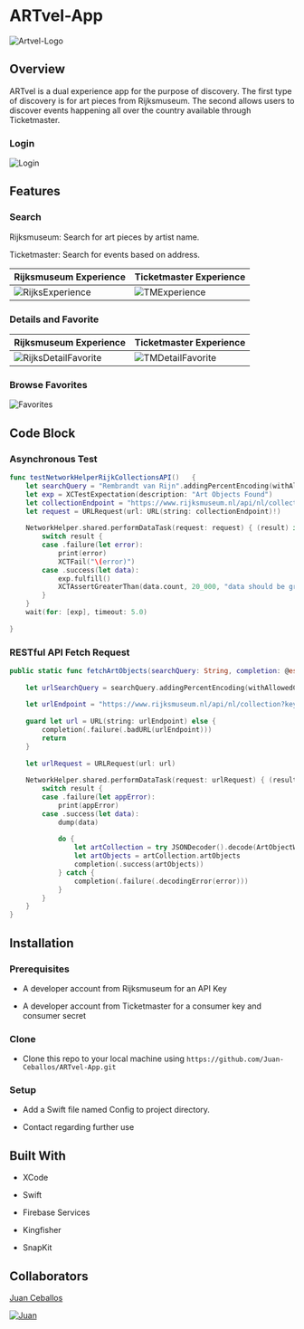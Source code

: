 # ARTvel-App

![Artvel-Logo](ARTvel-App/SupportingFiles/Assets.xcassets/ARTvelLogo.imageset/ARTvelLogo.png)

## Overview

ARTvel is a dual experience app for the purpose of discovery. The first type of discovery is for art pieces from Rijksmuseum. The second allows users to discover events happening all over the country available through Ticketmaster. 

       
### Login  

![Login](ARTvel-App/SupportingFiles/Assets.xcassets/Login.imageset/Login.png) 

## Features

### Search
Rijksmuseum: Search for art pieces by artist name.

Ticketmaster: Search for events based on address.

Rijksmuseum Experience | Ticketmaster Experience
---------------------- | -----------------------
![RijksExperience](ARTvel-App/SupportingFiles/Assets.xcassets/RijksExperience.imageset/RijksExperience.png) | ![TMExperience](ARTvel-App/SupportingFiles/Assets.xcassets/TMExperience.imageset/TMExperience.png)

### Details and Favorite

Rijksmuseum Experience | Ticketmaster Experience
---------------------- | -----------------------
![RijksDetailFavorite](ARTvel-App/SupportingFiles/Assets.xcassets/RijksDetailFavorite.imageset/RijksDetailFavorite.png) | ![TMDetailFavorite](ARTvel-App/SupportingFiles/Assets.xcassets/TMDetailFavorite.imageset/TMDetailFavorite.png)

### Browse Favorites

![Favorites](ARTvel-App/SupportingFiles/Assets.xcassets/Favorites.imageset/Favorites.png)

## Code Block

### Asynchronous Test

```swift
func testNetworkHelperRijkCollectionsAPI()   {
    let searchQuery = "Rembrandt van Rijn".addingPercentEncoding(withAllowedCharacters: .urlHostAllowed)!
    let exp = XCTestExpectation(description: "Art Objects Found")
    let collectionEndpoint = "https://www.rijksmuseum.nl/api/nl/collection?key=\(SecretKey.apiKey)&involvedMaker=\(searchQuery)"
    let request = URLRequest(url: URL(string: collectionEndpoint)!)
        
    NetworkHelper.shared.performDataTask(request: request) { (result) in
        switch result {
        case .failure(let error):
            print(error)
            XCTFail("\(error)")
        case .success(let data):
            exp.fulfill()
            XCTAssertGreaterThan(data.count, 20_000, "data should be greater than \(data.count)")
        }
    }
    wait(for: [exp], timeout: 5.0)
        
}
```

### RESTful API Fetch Request

```Swift
public static func fetchArtObjects(searchQuery: String, completion: @escaping (Result<[ArtObject], AppError>) -> ())   {
    
    let urlSearchQuery = searchQuery.addingPercentEncoding(withAllowedCharacters: .urlHostAllowed)!
    
    let urlEndpoint = "https://www.rijksmuseum.nl/api/nl/collection?key=\(SecretKey.apiKey)&involvedMaker=\(urlSearchQuery)"
    
    guard let url = URL(string: urlEndpoint) else {
        completion(.failure(.badURL(urlEndpoint)))
        return
    }
    
    let urlRequest = URLRequest(url: url)
    
    NetworkHelper.shared.performDataTask(request: urlRequest) { (result) in
        switch result {
        case .failure(let appError):
            print(appError)
        case .success(let data):
            dump(data)
            
            do {
                let artCollection = try JSONDecoder().decode(ArtObjectWrapper.self, from: data)
                let artObjects = artCollection.artObjects
                completion(.success(artObjects))
            } catch {
                completion(.failure(.decodingError(error)))
            }
        }
    }
}
```

## Installation

### Prerequisites

* A developer account from Rijksmuseum for an API Key

* A developer account from Ticketmaster for a consumer key and consumer secret

### Clone

* Clone this repo to your local machine using `https://github.com/Juan-Ceballos/ARTvel-App.git`

### Setup

* Add a Swift file named Config to project directory.

* Contact regarding further use

## Built With

* XCode

* Swift

* Firebase Services

* Kingfisher

* SnapKit

## Collaborators

[Juan Ceballos](https://github.com/Juan-Ceballos)

[![Juan](https://avatars1.githubusercontent.com/u/55723135?s=250&u=cce4396e360011123eebd2f52323aa6248023ef0&v=4)](https://github.com/Juan-Ceballos)
